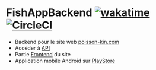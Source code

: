 # FishAppBackend [![wakatime](https://wakatime.com/badge/github/josue-lubaki/FishAppBackend.svg)](https://wakatime.com/badge/github/josue-lubaki/FishAppBackend) [![CircleCI](https://circleci.com/gh/josue-lubaki/FishAppBackend/tree/main.svg?style=svg&circle-token=f977735561fd7d6eadd35a153d67b8ceeccf57e9)](https://circleci.com/gh/josue-lubaki/FishAppBackend/tree/main)
- Backend pour le site web <a href="poisson-kin.com">poisson-kin.com</a><br>
- Accèder à <a href="https://fish-sales-application.herokuapp.com/docs">API</a><br>
- Partie <a href="https://github.com/josue-lubaki/FishAppFrontend">Frontend</a> du site <br>
- Application mobile Android sur <a href="https://play.google.com/store/apps/details?id=ca.josue.fishapp">PlayStore</a>

<!-- ## Dépendancies:
- dotenv
- prettier
- express
- mongoose
- bcrypt
- jsonwebtoken
- cors
- morgan
- express-jwt
- nodemon
- multer

## Commandes :
> npx create-nx-workspace --present=angular
> nx generate @nrwl/angular:app admin
> nx generate component home-page --project=ngshop --dry-run
> npx nx g @nwrl/workspace:lib ui
> npm install @angular/cdk --save
> nx build ng-shop
> nx build ng-shop --output-path docs --base-href /repo_name/ -->
